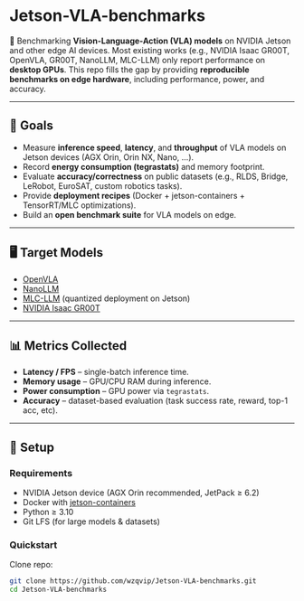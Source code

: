 # Jetson-VLA-benchmarks

🚀 Benchmarking **Vision-Language-Action (VLA) models** on NVIDIA Jetson and other edge AI devices.
Most existing works (e.g., NVIDIA Isaac GR00T, OpenVLA, GR00T, NanoLLM, MLC-LLM) only report performance on **desktop GPUs**.
This repo fills the gap by providing **reproducible benchmarks on edge hardware**, including performance, power, and accuracy.

---

## 📌 Goals

- Measure **inference speed**, **latency**, and **throughput** of VLA models on Jetson devices (AGX Orin, Orin NX, Nano, …).
- Record **energy consumption (tegrastats)** and memory footprint.
- Evaluate **accuracy/correctness** on public datasets (e.g., RLDS, Bridge, LeRobot, EuroSAT, custom robotics tasks).
- Provide **deployment recipes** (Docker + jetson-containers + TensorRT/MLC optimizations).
- Build an **open benchmark suite** for VLA models on edge.

---

## 🖥️ Target Models

- [OpenVLA](https://github.com/yanqiangmiffy/OpenVLA)
- [NanoLLM](https://github.com/dusty-nv/nano-llm)
- [MLC-LLM](https://mlc.ai/mlc-llm) (quantized deployment on Jetson)
- [NVIDIA Isaac GR00T](https://github.com/NVIDIA/Isaac-GR00T)

---

## 📊 Metrics Collected

- **Latency / FPS** – single-batch inference time.
- **Memory usage** – GPU/CPU RAM during inference.
- **Power consumption** – GPU power via `tegrastats`.
- **Accuracy** – dataset-based evaluation (task success rate, reward, top-1 acc, etc).

---

## 🔧 Setup

### Requirements

- NVIDIA Jetson device (AGX Orin recommended, JetPack ≥ 6.2)
- Docker with [jetson-containers](https://github.com/dusty-nv/jetson-containers)
- Python ≥ 3.10
- Git LFS (for large models & datasets)

### Quickstart

Clone repo:

```bash
git clone https://github.com/wzqvip/Jetson-VLA-benchmarks.git
cd Jetson-VLA-benchmarks
```

